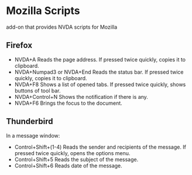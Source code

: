 # Mozilla Scripts
 
 add-on that provides NVDA scripts for Mozilla   
 
## Firefox

* NVDA+A Reads the page address. If pressed twice quickly, copies it to clipboard.
* NVDA+Numpad3 or NVDA+End Reads the status bar. If pressed twice quickly, copies it to clipboard.
* NVDA+F8 Shows a list of opened tabs. If pressed twice quickly, shows buttons of tool bar.
* NVDA+Control+N Shows the notification if there is any.
* NVDA+F6 Brings the focus to the document.
 
## Thunderbird
 
In a message window:

* Control+Shift+(1-4) Reads the sender and recipients of the message. If pressed twice quickly, opens the options menu.
* Control+Shift+5 Reads the subject of the message.
* Control+Shift+6 Reads date of the message.
